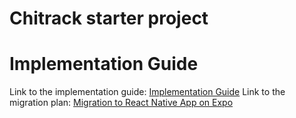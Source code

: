 # Chitrack starter project

# Implementation Guide
Link to the implementation guide: [Implementation Guide](./PRDs/one-page-implementation-guide.MD)
Link to the migration plan: [Migration to React Native App on Expo](./PRDs/migration-plan.md)



